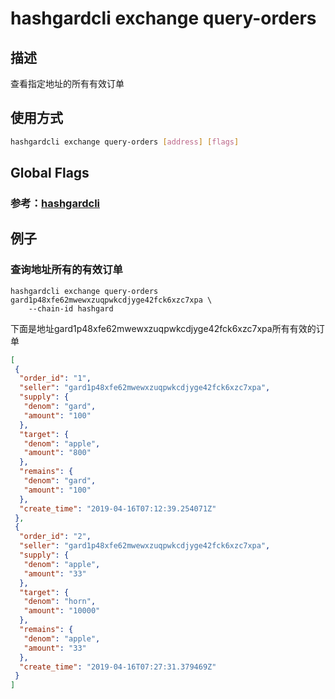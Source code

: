 # hashgardcli exchange query-orders

## 描述

查看指定地址的所有有效订单

## 使用方式

```bash
hashgardcli exchange query-orders [address] [flags]
```

## Global Flags

 ### 参考：[hashgardcli](../README.md)

## 例子

### 查询地址所有的有效订单

```shell
hashgardcli exchange query-orders gard1p48xfe62mwewxzuqpwkcdjyge42fck6xzc7xpa \
    --chain-id hashgard 
```

下面是地址gard1p48xfe62mwewxzuqpwkcdjyge42fck6xzc7xpa所有有效的订单

```json
[
 {
  "order_id": "1",
  "seller": "gard1p48xfe62mwewxzuqpwkcdjyge42fck6xzc7xpa",
  "supply": {
   "denom": "gard",
   "amount": "100"
  },
  "target": {
   "denom": "apple",
   "amount": "800"
  },
  "remains": {
   "denom": "gard",
   "amount": "100"
  },
  "create_time": "2019-04-16T07:12:39.254071Z"
 },
 {
  "order_id": "2",
  "seller": "gard1p48xfe62mwewxzuqpwkcdjyge42fck6xzc7xpa",
  "supply": {
   "denom": "apple",
   "amount": "33"
  },
  "target": {
   "denom": "horn",
   "amount": "10000"
  },
  "remains": {
   "denom": "apple",
   "amount": "33"
  },
  "create_time": "2019-04-16T07:27:31.379469Z"
 }
]
```
